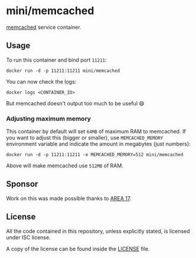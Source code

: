 # mini/memcached

[memcached](http://memcached.org/) service container.

## Usage

To run this container and bind port `11211`:

```
docker run -d -p 11211:11211 mini/memcached
```

You can now check the logs:

```
docker logs <CONTAINER_ID>
```

But memcached doesn't output too much to be useful :smile:

### Adjusting maximum memory

This container by default will set `64MB` of maximum RAM to memcached. If you
want to adjust this (bigger or smaller), use `MEMCACHED_MEMORY` environment
variable and indicate the amount in megabytes (just numbers):

```
docker run -d -p 11211:11211 -e MEMCACHED_MEMORY=512 mini/memcached
```

Above will make memcached use `512MB` of RAM.

## Sponsor

Work on this was made possible thanks to [AREA 17](http://www.area17.com).

## License

All the code contained in this repository, unless explicitly stated, is
licensed under ISC license.

A copy of the license can be found inside the [LICENSE](LICENSE) file.
